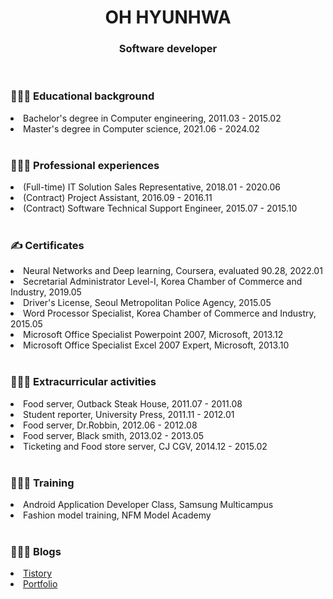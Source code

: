 <div align='center'>

<h1>OH HYUNHWA</h1>
<h3>Software developer</h3>

</div>

<br>

<div>
  <h3>👩🏻‍🎓 Educational background</h3>
  <li>Bachelor's degree in Computer engineering, 2011.03 - 2015.02</li>
  <li>Master's degree in Computer science, 2021.06 - 2024.02</li>
</div>

<br>

<div>
  <h3>👩🏻‍💼 Professional experiences</h3>
  <li>(Full-time) IT Solution Sales Representative, 2018.01 - 2020.06</li>
  <li>(Contract) Project Assistant, 2016.09 - 2016.11</li>
  <li>(Contract) Software Technical Support Engineer, 2015.07 - 2015.10</li>
</div>

<br>

<div>
  <h3>✍️ Certificates</h3>
  <li>Neural Networks and Deep learning, Coursera, evaluated 90.28, 2022.01</li>
  <li>Secretarial Administrator Level-Ⅰ, Korea Chamber of Commerce and Industry, 2019.05</li>
  <li>Driver's License, Seoul Metropolitan Police Agency, 2015.05</li>
  <li>Word Processor Specialist, Korea Chamber of Commerce and Industry, 2015.05</li>
  <li>Microsoft Office Specialist Powerpoint 2007, Microsoft, 2013.12</li>
  <li>Microsoft Office Specialist Excel 2007 Expert, Microsoft, 2013.10</li>
</div>

<br>

<div>
  <h3>🙇🏻‍♀️ Extracurricular activities</h3>
  <li>Food server, Outback Steak House, 2011.07 - 2011.08</li>
  <li>Student reporter, University Press, 2011.11 - 2012.01</li>
  <li>Food server, Dr.Robbin, 2012.06 - 2012.08</li>
  <li>Food server, Black smith, 2013.02 - 2013.05</li>
  <li>Ticketing and Food store server, CJ CGV, 2014.12 - 2015.02</li>
</div>

<br>

<div>
  <h3>🙋🏻‍♀️ Training</h3>
  <li>Android Application Developer Class, Samsung Multicampus</li>
  <li>Fashion model training, NFM Model Academy</li>
</div>

<br>

<div>
  <h3>👩🏻‍💻 Blogs </h3>
  <li><a href="https://devlog-berra.tistory.com">Tistory</a></li>
  <li><a href="https://ohyunhwa.github.io">Portfolio</a></li>
</div>

<!--
**ohyunhwa/ohyunhwa** is a ✨ _special_ ✨ repository because its `README.md` (this file) appears on your GitHub profile.

Here are some ideas to get you started:

- 🔭 I’m currently working on ...
- 🌱 I’m currently learning ...
- 👯 I’m looking to collaborate on ...
- 🤔 I’m looking for help with ...
- 💬 Ask me about ...
- 📫 How to reach me: ...
- 😄 Pronouns: ...
- ⚡ Fun fact: ...
-->
